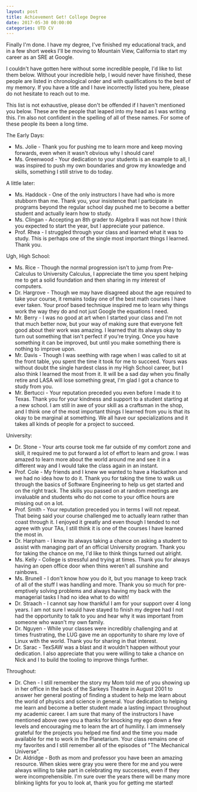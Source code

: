 ```yaml
---
layout: post
title: Achievement Get! College Degree
date: 2017-05-30 00:00:00
categories: UTD CV
---
```


Finally I'm done.  I have my degree, I've finished my educational
track, and in a few short weeks I'll be moving to Mountain View,
California to start my career as an SRE at Google.

I couldn't have gotten here without some incredible people, I'd like
to list them below.  Without your incredible help, I would never have
finished, these people are listed in chronological order and with
qualifications to the best of my memory.  If you have a title and I
have incorrectly listed you here, please do not hesitate to reach out
to me.

This list is not exhaustive, please don't be offended if I haven't
mentioned you below.  These are the people that leaped into my head as
I was writing this.  I'm also not confident in the spelling of all of
these names.  For some of these people its been a long time.

The Early Days:
  * Ms. Jolie - Thank you for pushing me to learn more and keep moving
    forwards, even when it wasn't obvious why I should care!
  * Ms. Greenwood - Your dedication  to your students is an example to
    all,  I  was inspired  to  push  my  own  boundaries and  grow  my
    knowledge and skills, something I still strive to do today.

A little later:
  * Ms. Haddock - One of the only instructors I have had who is more
    stubborn than me.  Thank you, your insistence that I participate
    in programs beyond the regular school day pushed me to become a
    better student and actually learn how to study.
  * Ms. Clingan - Accepting an 8th grader to Algebra II was not how I
    think you expected to start the year, but I appreciate your
    patience.
  * Prof. Rhea - I struggled through your class and learned what it
    was to study.  This is perhaps one of the single most important
    things I learned.  Thank you.

Ugh, High School:
  * Ms. Rice - Though the normal progression isn't to jump from
    Pre-Calculus to University Calculus, I appreciate the time you
    spent helping me to get a solid foundation and then sharing in my
    interest of computers.
  * Dr. Hargrove - Though we may have disagreed about the age required
    to take your course, it remains today one of the best math courses
    I have ever taken.  Your proof based technique inspired me to
    learn why things work the way they do and not just Google the
    equations I need.
  * Mr. Berry - I was no good at art when I started your class and I'm
    not that much better now, but your way of making sure that
    everyone felt good about their work was amazing.  I learned that
    its always okay to turn out something that isn't perfect if you're
    trying.  Once you have something it can be improved, but until you
    make something there is nothing to improve upon.
  * Mr. Davis - Though I was seething with rage when I was called to
    sit at the front table, you spent the time it took for me to
    succeed.  Yours was without doubt the single hardest class in my
    High School career, but I also think I learned the most from it.
    It will be a sad day when you finally retire and LASA will lose
    something great, I'm glad I got a chance to study from you.
  * Mr. Bertucci - Your reputation preceded you even before I made it
    to Texas.  Thank you for your kindness and support to a student
    starting at a new school.  I am still in awe of your skill as a
    craftsman in the shop, and I think one of the most important
    things I learned from you is that its okay to be marginal at
    something.  We all have our specializations and it takes all kinds
    of people for a project to succeed.

University:
  * Dr. Stone - Your arts course took me far outside of my comfort
    zone and skill, it required me to put forward a lot of effort to
    learn and grow.  I was amazed to learn more about the world around
    me and see it in a different way and I would take the class again
    in an instant.
  * Prof. Cole - My friends and I knew we wanted to have a Hackathon
    and we had no idea how to do it.  Thank you for taking the time to
    walk us through the basics of Software Engineering to help us get
    started and on the right track.  The skills you passed on at
    random meetings are invaluable and students who do not come to
    your office hours are missing out on a lot.
  * Prof. Smith - Your reputation preceded you in terms I will not
    repeat.  That being said your course challenged me to actually
    learn rather than coast through it.  I enjoyed it greatly and even
    though I tended to not agree with your TAs, I still think it is
    one of the courses I have learned the most in.
  * Dr. Harpham - I know its always taking a chance on asking a
    student to assist with managing part of an official University
    program.  Thank you for taking the chance on me, I'd like to think
    things turned out alright.
  * Ms. Kelly - College is stressful and trying at times.  Thank you
    for always having an open office door when thins weren't all
    sunshine and rainbows.
  * Ms. Brunell - I don't know how you do it, but you manage to keep
    track of all of the stuff I was handling and more.  Thank you so
    much for pre-emptively solving problems and always having my back
    with the managerial tasks I had no idea what to do with!
  * Dr. Straach - I cannot say how thankful I am for your support over
    4 long years.  I am not sure I would have stayed to finish my
    degree had I not had the opportunity to talk to you and hear why
    it was important from someone who wasn't my own family.
  * Dr. Nguyen - While your classes were incredibly challenging and at
    times frustrating, the LUG gave me an opportunity to share my love
    of Linux with the world.  Thank you for sharing in that interest.
  * Dr. Sarac - TexSAW was a blast and it wouldn't happen without your
    dedication.  I also appreciate that you were willing to take a
    chance on Nick and I to build the tooling to improve things
    further.

Throughout:
  * Dr. Chen - I still remember the story my Mom told me of you
    showing up in her office in the back of the Sarkeys Theatre in
    August 2001 to answer her general posting of finding a student to
    help me learn about the world of physics and science in general.
    Your dedication to helping me learn and become a better student
    made a lasting impact throughout my academic career.  I am sure
    that many of the instructors I have mentioned above owe you a
    thanks for knocking my ego down a few levels and encouraging me to
    learn the art of humility.  I am immensely grateful for the
    projects you helped me find and the time you made available for me
    to work in the Planetarium.  Your class remains one of my
    favorites and I still remember all of the episodes of "The
    Mechanical Universe".
  * Dr. Aldridge - Both as mom and professor you have been an amazing
    resource.  When skies were gray you were there for me and you were
    always willing to take part in celebrating my successes, even if
    they were incomprehensible.  I'm sure over the years there will be
    many more blinking lights for you to look at, thank you for
    getting me started!
